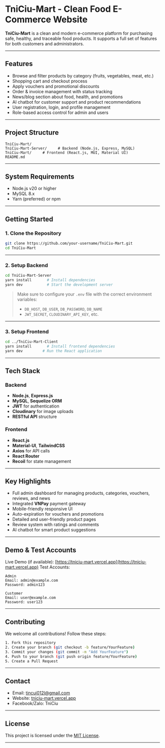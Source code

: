 # TniCiu-Mart - Clean Food E-Commerce Website

**TniCiu-Mart** is a clean and modern e-commerce platform for purchasing safe, healthy, and traceable food products. It supports a full set of features for both customers and administrators.

---

## Features

* Browse and filter products by category (fruits, vegetables, meat, etc.)
* Shopping cart and checkout process
* Apply vouchers and promotional discounts
* Order & invoice management with status tracking
* News/blog section about food, health, and promotions
* AI chatbot for customer support and product recommendations
* User registration, login, and profile management
* Role-based access control for admin and users

---

## Project Structure

```
TniCiu-Mart/
TniCiu-Mart-Server/     # Backend (Node.js, Express, MySQL)
TniCiu-Mart/     # Frontend (React.js, MUI, Material UI)
README.md
```

---

## System Requirements

* Node.js v20 or higher
* MySQL 8.x
* Yarn (preferred) or npm

---

## Getting Started

### 1. Clone the Repository

```bash
git clone https://github.com/your-username/TniCiu-Mart.git
cd TniCiu-Mart
```

---

### 2. Setup Backend

```bash
cd TniCiu-Mart-Server
yarn install       # Install dependencies
yarn dev           # Start the development server
```

> Make sure to configure your `.env` file with the correct environment variables:
>
> * `DB_HOST`, `DB_USER`, `DB_PASSWORD`, `DB_NAME`
> * `JWT_SECRET`, `CLOUDINARY_API_KEY`, etc.

---

### 3. Setup Frontend

```bash
cd ../TniCiu-Mart-Client
yarn install       # Install frontend dependencies
yarn dev         # Run the React application
```

---

## Tech Stack

### Backend

* **Node.js**, **Express.js**
* **MySQL**, **Sequelize ORM**
* **JWT** for authentication
* **Cloudinary** for image uploads
* **RESTful API** structure

### Frontend

* **React.js**
* **Material-UI**, **TailwindCSS**
* **Axios** for API calls
* **React Router**
* **Recoil** for state management

---

## Key Highlights

* Full admin dashboard for managing products, categories, vouchers, reviews, and news
* Integrated **VNPay** payment gateway
* Mobile-friendly responsive UI
* Auto-expiration for vouchers and promotions
* Detailed and user-friendly product pages
* Review system with ratings and comments
* AI chatbot for smart product suggestions

---

## Demo & Test Accounts

Live Demo (if available): [https://tniciu-mart.vercel.app](https://tniciu-mart.vercel.app)
Test Accounts:

```
Admin
Email: admin@example.com
Password: admin123

Customer
Email: user@example.com
Password: user123
```

---

## Contributing

We welcome all contributions! Follow these steps:

```bash
1. Fork this repository
2. Create your branch (git checkout -b feature/YourFeature)
3. Commit your changes (git commit -m "Add YourFeature")
4. Push to your branch (git push origin feature/YourFeature)
5. Create a Pull Request
```

---

## Contact

* Email: [tincui012l@gmail.com](mailto:your.email@example.com)
* Website: [tniciu-mart.vercel.app](https://tniciu-mart.vercel.app)
* Facebook/Zalo: TniCiu

---

## License

This project is licensed under the [MIT License](LICENSE).

---
